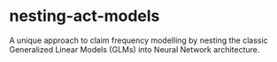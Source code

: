 # nesting-act-models
A unique approach to claim frequency modelling by nesting the classic Generalized Linear Models (GLMs) into Neural Network architecture. 
